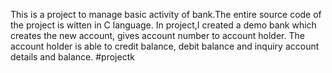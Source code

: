 This is a project to manage basic activity of bank.The entire source code of the project is witten in C language.
In project,I created a demo bank which creates the new account, gives account number to account holder. The account
holder is able to credit balance, debit balance and inquiry account details and balance.
#projectk
